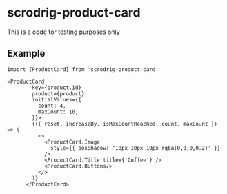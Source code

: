 # scrodrig-product-card

This is a code for testing purposes only

## Example

```tsx
import {ProductCard} from 'scrodrig-product-card'
```

```tsx
<ProductCard
        key={product.id}
        product={product}
        initialValues={{
          count: 4,
          maxCount: 10,
        }}>
        {({ reset, increaseBy, isMaxCountReached, count, maxCount }) => (
          <>
            <ProductCard.Image
              style={{ boxShadow: '10px 10px 10px rgba(0,0,0,0.2)' }}
            />
            <ProductCard.Title title={'Coffee'} />
            <ProductCard.Buttons/>
          </>
        )}
      </ProductCard>
```